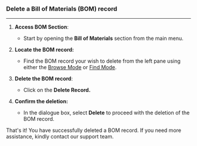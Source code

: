 ### Delete a Bill of Materials (BOM) record
________________________________

1. **Access BOM Section**:
    
    - Start by opening the **Bill of Materials** section from the main menu.
2. **Locate the BOM record:** 

	* Find the BOM record your wish to delete from the left pane using either the [Browse Mode](https://github.com/Fx-Professional-Services/HorizonDocs/blob/main/Horizon%20User%20Guide/Searching%20on%20Horizon/Browse%20Mode.md) or [Find Mode](https://github.com/Fx-Professional-Services/HorizonDocs/blob/main/Horizon%20User%20Guide/Searching%20on%20Horizon/Find%20Mode.md).
4. **Delete the BOM record**:

	* Click on the **Delete Record.**
5.  **Confirm the deletion:**
		
	* In the dialogue box, select **Delete** to proceed with the deletion of the BOM record. 

That's it! You have successfully deleted a BOM record. If you need more assistance, kindly contact our support team. 